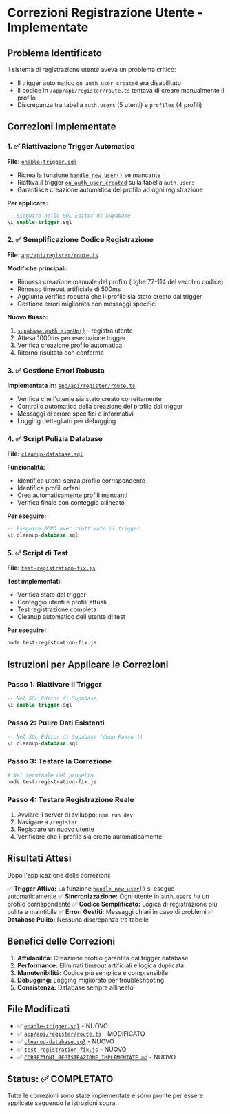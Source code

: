 # Correzioni Registrazione Utente - Implementate

## Problema Identificato

Il sistema di registrazione utente aveva un problema critico:
- Il trigger automatico `on_auth_user_created` era disabilitato
- Il codice in `/app/api/register/route.ts` tentava di creare manualmente il profilo
- Discrepanza tra tabella `auth.users` (5 utenti) e `profiles` (4 profili)

## Correzioni Implementate

### 1. ✅ Riattivazione Trigger Automatico
**File:** [`enable-trigger.sql`](enable-trigger.sql:1)

- Ricrea la funzione [`handle_new_user()`](enable-trigger.sql:3) se mancante
- Riattiva il trigger [`on_auth_user_created`](enable-trigger.sql:19) sulla tabella `auth.users`
- Garantisce creazione automatica del profilo ad ogni registrazione

**Per applicare:**
```sql
-- Eseguire nello SQL Editor di Supabase
\i enable-trigger.sql
```

### 2. ✅ Semplificazione Codice Registrazione
**File:** [`app/api/register/route.ts`](app/api/register/route.ts:1)

**Modifiche principali:**
- Rimossa creazione manuale del profilo (righe 77-114 del vecchio codice)
- Rimosso timeout artificiale di 500ms
- Aggiunta verifica robusta che il profilo sia stato creato dal trigger
- Gestione errori migliorata con messaggi specifici

**Nuovo flusso:**
1. [`supabase.auth.signUp()`](app/api/register/route.ts:20) - registra utente
2. Attesa 1000ms per esecuzione trigger
3. Verifica creazione profilo automatica
4. Ritorno risultato con conferma

### 3. ✅ Gestione Errori Robusta
**Implementata in:** [`app/api/register/route.ts`](app/api/register/route.ts:1)

- Verifica che l'utente sia stato creato correttamente
- Controllo automatico della creazione del profilo dal trigger
- Messaggi di errore specifici e informativi
- Logging dettagliato per debugging

### 4. ✅ Script Pulizia Database
**File:** [`cleanup-database.sql`](cleanup-database.sql:1)

**Funzionalità:**
- Identifica utenti senza profilo corrispondente
- Identifica profili orfani
- Crea automaticamente profili mancanti
- Verifica finale con conteggio allineato

**Per eseguire:**
```sql
-- Eseguire DOPO aver riattivato il trigger
\i cleanup-database.sql
```

### 5. ✅ Script di Test
**File:** [`test-registration-fix.js`](test-registration-fix.js:1)

**Test implementati:**
- Verifica stato del trigger
- Conteggio utenti e profili attuali
- Test registrazione completa
- Cleanup automatico dell'utente di test

**Per eseguire:**
```bash
node test-registration-fix.js
```

## Istruzioni per Applicare le Correzioni

### Passo 1: Riattivare il Trigger
```sql
-- Nel SQL Editor di Supabase
\i enable-trigger.sql
```

### Passo 2: Pulire Dati Esistenti
```sql
-- Nel SQL Editor di Supabase (dopo Passo 1)
\i cleanup-database.sql
```

### Passo 3: Testare la Correzione
```bash
# Nel terminale del progetto
node test-registration-fix.js
```

### Passo 4: Testare Registrazione Reale
1. Avviare il server di sviluppo: `npm run dev`
2. Navigare a `/register`
3. Registrare un nuovo utente
4. Verificare che il profilo sia creato automaticamente

## Risultati Attesi

Dopo l'applicazione delle correzioni:

✅ **Trigger Attivo:** La funzione [`handle_new_user()`](supabase/schema.sql:154) si esegue automaticamente
✅ **Sincronizzazione:** Ogni utente in `auth.users` ha un profilo corrispondente
✅ **Codice Semplificato:** Logica di registrazione più pulita e maintibile
✅ **Errori Gestiti:** Messaggi chiari in caso di problemi
✅ **Database Pulito:** Nessuna discrepanza tra tabelle

## Benefici delle Correzioni

1. **Affidabilità:** Creazione profilo garantita dal trigger database
2. **Performance:** Eliminati timeout artificiali e logica duplicata
3. **Manutenibilità:** Codice più semplice e comprensibile
4. **Debugging:** Logging migliorato per troubleshooting
5. **Consistenza:** Database sempre allineato

## File Modificati

- ✅ [`enable-trigger.sql`](enable-trigger.sql:1) - NUOVO
- ✅ [`app/api/register/route.ts`](app/api/register/route.ts:1) - MODIFICATO  
- ✅ [`cleanup-database.sql`](cleanup-database.sql:1) - NUOVO
- ✅ [`test-registration-fix.js`](test-registration-fix.js:1) - NUOVO
- ✅ [`CORREZIONI_REGISTRAZIONE_IMPLEMENTATE.md`](CORREZIONI_REGISTRAZIONE_IMPLEMENTATE.md:1) - NUOVO

## Status: ✅ COMPLETATO

Tutte le correzioni sono state implementate e sono pronte per essere applicate seguendo le istruzioni sopra.